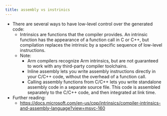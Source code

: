 ```yaml
---
title: assembly vs instrinics
---
```

- There are several ways to have low-level control over the generated code:
	 - Intrinsics are functions that the compiler provides. An intrinsic function has the appearance of a function call in C or C++, but compilation replaces the intrinsic by a specific sequence of low-level instructions.
	 - Note:
		 - Arm compilers recognize Arm intrinsics, but are not guaranteed to work with any third-party compiler toolchains.
		 - Inline assembly lets you write assembly instructions directly in your C/C++ code, without the overhead of a function call.
		 - Calling assembly functions from C/C++ lets you write standalone assembly code in a separate source file. This code is assembled separately to the C/C++ code, and then integrated at link time.
- Further reading:
	 - https://docs.microsoft.com/en-us/cpp/intrinsics/compiler-intrinsics-and-assembly-language?view=msvc-160